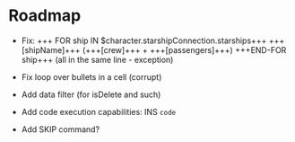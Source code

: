# Roadmap

* Fix: +++ FOR ship IN $character.starshipConnection.starships+++ +++[shipName]+++ (+++[crew]+++ + +++[passengers]+++)
+++END-FOR ship+++
(all in the same line - exception)
* Fix loop over bullets in a cell (corrupt)

* Add data filter (for isDelete and such)
* Add code execution capabilities: INS `code`
* Add SKIP command?
